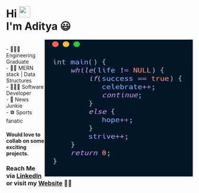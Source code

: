 # Hi <img src="https://raw.githubusercontent.com/MartinHeinz/MartinHeinz/master/wave.gif" width="30" height="30"><br> I'm Aditya 😃
   <img src="readme.png" width="400" height="370" align="right" >

<div align="left">
  <br>
- 👨🏽‍🎓 Engineering Graduate<br>
- ✌🏽 MERN stack | Data Structures<br>
- 👨🏽‍💻 Software Developer<br>
- 📰 News Junkie<br>
- ⚽ Sports fanatic<br>
<div>

 #### Would love to collab on some exciting projects.
   

 
### Reach Me via [LinkedIn](https://www.linkedin.com/in/aditya-nath-jha-0b47421b5/) or visit my [Website](https://aditya-nath-jha.herokuapp.com/) 🤙🏻
